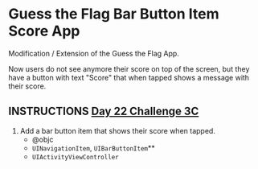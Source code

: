 # Guess the Flag Bar Button Item Score App

Modification / Extension of the Guess the Flag App.

Now users do not see anymore their score on top of the screen, but they have a button with text "Score" that when tapped shows a message with their score.

## INSTRUCTIONS [Day 22 Challenge 3C](https://www.hackingwithswift.com/read/3/3/wrap-up)

1. Add a bar button item that shows their score when tapped.
   - @objc
   - `UINavigationItem`, `UIBarButtonItem`**
   - `UIActivityViewController`
